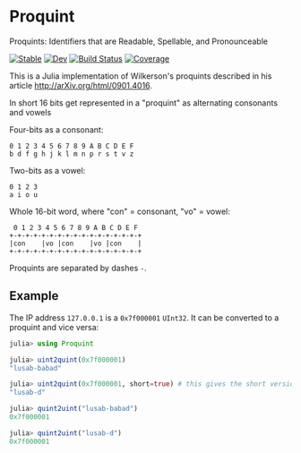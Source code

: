 # Proquint

Proquints: Identifiers that are Readable, Spellable, and Pronounceable

[![Stable](https://img.shields.io/badge/docs-stable-blue.svg)](https://pbayer.github.io/Proquint.jl/stable)
[![Dev](https://img.shields.io/badge/docs-dev-blue.svg)](https://pbayer.github.io/Proquint.jl/dev)
[![Build Status](https://github.com/pbayer/Proquint.jl/workflows/CI/badge.svg)](https://github.com/pbayer/Proquint.jl/actions)
[![Coverage](https://codecov.io/gh/pbayer/Proquint.jl/branch/master/graph/badge.svg)](https://codecov.io/gh/pbayer/Proquint.jl)

This is a Julia implementation of Wilkerson's proquints 
described in his article http://arXiv.org/html/0901.4016.

In short 16 bits get represented in a "proquint" as alternating 
consonants and vowels

Four-bits as a consonant:

    0 1 2 3 4 5 6 7 8 9 A B C D E F
    b d f g h j k l m n p r s t v z

Two-bits as a vowel:

    0 1 2 3
    a i o u

Whole 16-bit word, where "con" = consonant, "vo" = vowel:

     0 1 2 3 4 5 6 7 8 9 A B C D E F
    +-+-+-+-+-+-+-+-+-+-+-+-+-+-+-+-+
    |con    |vo |con    |vo |con    |
    +-+-+-+-+-+-+-+-+-+-+-+-+-+-+-+-+

Proquints are separated by dashes `-`.

## Example

The IP address `127.0.0.1` is a `0x7f000001` `UInt32`. It can be
converted to a proquint and vice versa:

```julia
julia> using Proquint

julia> uint2quint(0x7f000001)
"lusab-babad"

julia> uint2quint(0x7f000001, short=true) # this gives the short version
"lusab-d"

julia> quint2uint("lusab-babad")
0x7f000001

julia> quint2uint("lusab-d")
0x7f000001
```
